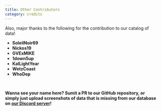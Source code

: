 ```yaml
---
title: Other Contributors
category: credits
---
```


Also, major thanks to the following for the contribution to our catalog of data!

* **SoleilNoir69**
* **Nickos19**
* **GVExMIKE**
* **1down5up**
* **KalLightYear**
* **WetzCoast**
* **WhoDep**

<br />

**Wanna see your name here? Sumit a PR to our GitHub repository, or simply just upload screenshots of data that is missing from our database on [our Discord server](https://disboard.org/server/1032854323752869964)!**
